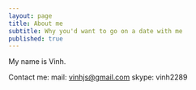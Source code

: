 ```yaml
---
layout: page
title: About me
subtitle: Why you'd want to go on a date with me
published: true
---
```


My name is Vinh.

Contact me:
mail: vinhjs@gmail.com
skype: vinh2289
